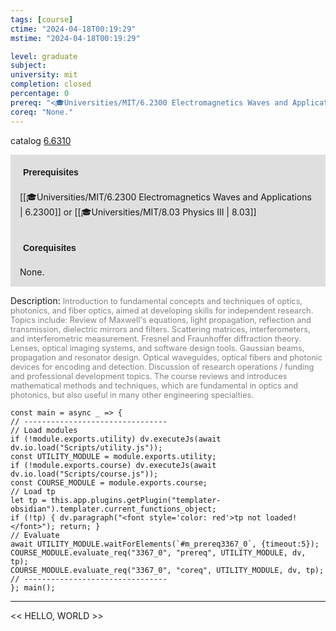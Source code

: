 ```yaml
---
tags: [course]
ctime: "2024-04-18T00:19:29"
mstime: "2024-04-18T00:19:29"

level: graduate
subject: 
university: mit
completion: closed
percentage: 0
prereq: "<🎓Universities/MIT/6.2300 Electromagnetics Waves and Applications> or <🎓Universities/MIT/8.03 Physics III>"
coreq: "None."
---
```


catalog [6.6310](http://student.mit.edu/catalog/m6b.html#6.6310)

<span style="display: block; padding: 15px; background-color: rgb(100, 100, 100, 0.2);"><font id="m_prereq3367_0" style="display: block; font-family: Arial, sans-serif; font-weight: bold; padding: 5px">Prerequisites</font><br><span id="prereq3367_0">[[🎓Universities/MIT/6.2300 Electromagnetics Waves and Applications | 6.2300]] or [[🎓Universities/MIT/8.03 Physics III | 8.03]]</span></span>
<span style="display: block; padding: 15px; background-color: rgb(100, 100, 100, 0.2);"><font id="m_coreq3367_0" style="display: block; font-family: Arial, sans-serif; font-weight: bold; padding: 5px">Corequisites</font><br><span id="coreq3367_0">None.</span></span>

<font style="">Description:</font>
<font style="color: grey; font-size: 0.8rem;">Introduction to fundamental concepts and techniques of optics, photonics, and fiber optics, aimed at developing skills for independent research. Topics include: Review of Maxwell's equations, light propagation, reflection and transmission, dielectric mirrors and filters. Scattering matrices, interferometers, and interferometric measurement. Fresnel and Fraunhoffer diffraction theory. Lenses, optical imaging systems, and software design tools. Gaussian beams, propagation and resonator design. Optical waveguides, optical fibers and photonic devices for encoding and detection. Discussion of research operations / funding and professional development topics. The course reviews and introduces mathematical methods and techniques, which are fundamental in optics and photonics, but also useful in many other engineering specialties.</font>

```dataviewjs
const main = async _ => {
// --------------------------------
// Load modules
if (!module.exports.utility) dv.executeJs(await dv.io.load("Scripts/utility.js"));
const UTILITY_MODULE = module.exports.utility;
if (!module.exports.course) dv.executeJs(await dv.io.load("Scripts/course.js"));
const COURSE_MODULE = module.exports.course;
// Load tp
let tp = this.app.plugins.getPlugin("templater-obsidian").templater.current_functions_object;
if (!tp) { dv.paragraph("<font style='color: red'>tp not loaded!</font>"); return; }
// Evaluate
await UTILITY_MODULE.waitForElements(`#m_prereq3367_0`, {timeout:5});
COURSE_MODULE.evaluate_req("3367_0", "prereq", UTILITY_MODULE, dv, tp);
COURSE_MODULE.evaluate_req("3367_0", "coreq", UTILITY_MODULE, dv, tp);
// --------------------------------
}; main();
```

---

<< HELLO, WORLD >>
